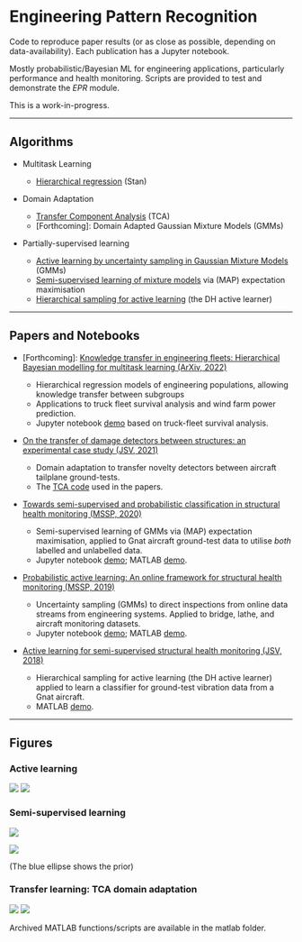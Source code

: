 # Engineering Pattern Recognition

Code to reproduce paper results (or as close as possible, depending on 
data-availability). Each publication has a Jupyter notebook.

Mostly probabilistic/Bayesian ML for engineering applications, particularly 
performance and health monitoring. Scripts are provided to test and 
demonstrate the _EPR_ module.

This is a work-in-progress.

---
## Algorithms

* Multitask Learning
    * [Hierarchical regression](https://www.taylorfrancis.com/books/mono/10.1201/9780429258411/bayesian-data-analysis-andrew-gelman-john-carlin-hal-stern-donald-rubin) (Stan)

* Domain Adaptation
  * [Transfer Component Analysis](https://ieeexplore.ieee.org/stamp/stamp.jsp?arnumber=5640675&casa_token=Go7wJy20s-QAAAAA:-LZaw0y0LDV7TFK4ClCSoDbsPWF87A-GD2iklRy3ObjxL7A0lanOe92vM-UCd_WwJY7th6R3-SE) (TCA)
  * \[Forthcoming\]: Domain Adapted Gaussian Mixture Models (GMMs)

* Partially-supervised learning
  * [Active learning by uncertainty sampling in Gaussian Mixture Models](https://doi.org/10.1016/j.ymssp.2019.106294) 
    (GMMs)
  * [Semi-supervised learning of mixture models](https://www.morganclaypool.com/doi/pdfplus/10.2200/S00196ED1V01Y200906AIM006?casa_token=0YqCaqxyR1EAAAAA:v8kqB5LBhkclcS30fp0z9DOELXhwlPrqZV2YjJiAK2CuGAPNVoDgId_bODlX6mifibxb1ozTbio) 
  via (MAP) expectation 
    maximisation
  * [Hierarchical sampling for active learning](https://dl.acm.org/doi/pdf/10.1145/1390156.1390183?casa_token=MaX0vwAsl9kAAAAA:ADzBT6YbRvKUh6DfZOGB1O-eqO8q7v1JLTBLgcN263vjoROp4D6wc3MHkcwxMzX20cgPimPI-Ibx6g)
   (the DH active learner)

---
## Papers and Notebooks

* \[Forthcoming\]: [Knowledge transfer in engineering fleets: Hierarchical 
  Bayesian modelling for multitask learning (ArXiv, 2022)](link)
  * Hierarchical regression models of engineering populations, allowing 
    knowledge transfer between subgroups
  * Applications to truck fleet survival analysis and wind farm power 
    prediction.
  * Jupyter notebook [demo](/Knowledge-transfer-in-engineering-fleets.ipynb) 
    based on truck-fleet survival analysis.

* [On the transfer of damage detectors between structures: an experimental 
  case study (JSV, 2021)](https://doi.org/10.1016/j.jsv.2021.116072)
  * Domain adaptation to transfer novelty detectors between aircraft 
    tailplane ground-tests.
  * The [TCA code](/TCAdemo.py) used in the papers.

* [Towards semi-supervised and probabilistic classification in structural 
  health monitoring (MSSP, 2020)](https://doi.org/10.1016/j.ymssp.2020.106653)
  * Semi-supervised learning of GMMs via (MAP) expectation maximisation, 
    applied to Gnat aircraft ground-test data to utilise _both_ labelled 
    and unlabelled data.
  * Jupyter notebook 
  [demo](/Semi-supervised-and-probabilistic-classification-in-SHM-MSSP2020.ipynb); 
  MATLAB [demo](/matlab/semi_supervised_GMM).

* [Probabilistic active learning: An online framework for structural health 
  monitoring (MSSP, 2019)](https://doi.org/10.1016/j.ymssp.2019.106294)
  * Uncertainty sampling (GMMs) to direct inspections from online data 
    streams from engineering systems. Applied to bridge, lathe, and
    aircraft monitoring datasets.
  * Jupyter notebook 
  [demo](Probabilistic-active-learning-An-online-framework-for-SHM-MSSP2019.ipynb); 
  MATLAB [demo](matlab/active_learning_GMM).

* [Active learning for semi-supervised structural health monitoring (JSV, 
  2018)](https://doi.org/10.1016/j.jsv.2018.08.040)
  * Hierarchical sampling for active learning (the DH active 
    learner) applied to learn a classifier for ground-test vibration data 
    from a Gnat aircraft.
  * MATLAB [demo](/matlab/cluster_based_active_learning).

---
## Figures

### Active learning

![](figures/uncertainty_sampling.png)
![](matlab/active_learning_GMM/images/38iisl.gif)

### Semi-supervised learning

![](figures/supervised_learning.png)

![](figures/semi-supervised_learning.png)

(The blue ellipse shows the prior)

### Transfer learning: TCA domain adaptation

![](figures/TCAdemo_pca.png) ![](figures/TCAdemo_tca.png)

Archived MATLAB functions/scripts are available in the matlab folder.